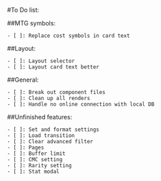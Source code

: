 #To Do list:

##MTG symbols:

	- [ ]: Replace cost symbols in card text

##Layout:

	- [ ]: Layout selector
	- [ ]: Layout card text better

##General:

	- [ ]: Break out component files
	- [ ]: Clean up all renders
	- [ ]: Handle no online connection with local DB

##Unfinished features:

	- [ ]: Set and format settings
	- [ ]: Load transition
	- [ ]: Clear advanced filter
	- [ ]: Pages
	- [ ]: Buffer limit 
	- [ ]: CMC setting
	- [ ]: Rarity setting
	- [ ]: Stat modal